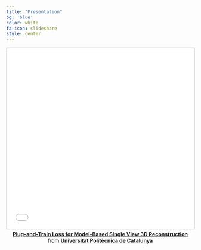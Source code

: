 ```yaml
---
title: "Presentation"
bg: 'blue'
color: white
fa-icon: slideshare
style: center
---
```


<center>
  <iframe src="//www.slideshare.net/slideshow/embed_code/key/BGy7kjeuNR1Al4" width="595" height="485" frameborder="0" marginwidth="0" marginheight="0" scrolling="no" style="border:1px solid #CCC; border-width:1px; margin-bottom:5px; max-width: 100%;" allowfullscreen> </iframe> <div style="margin-bottom:5px"> <strong> <a href="//www.slideshare.net/xavigiro/plug-andtrain-loss-for-single-view-3d-reconstruction" title="Plug-and-Train Loss for Model-Based Single View 3D Reconstruction" target="_blank">Plug-and-Train Loss for Model-Based Single View 3D Reconstruction</a> </strong> from <strong><a href="https://www.slideshare.net/xavigiro" target="_blank">Universitat Politècnica de Catalunya</a></strong> </div>
</center>
